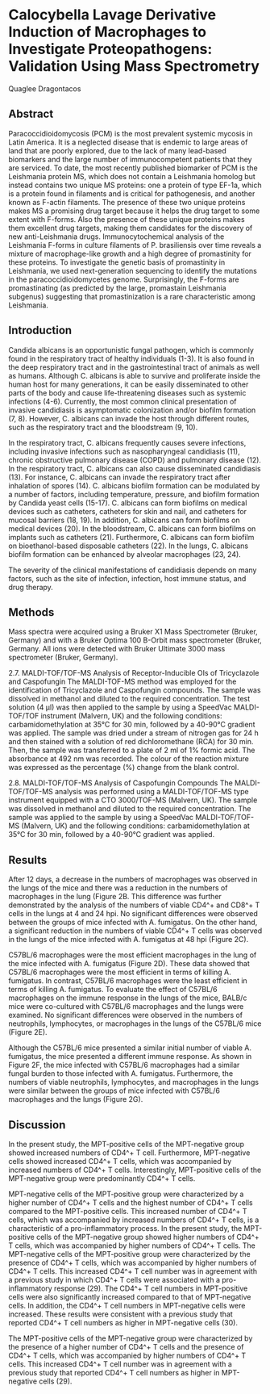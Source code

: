 # Calocybella Lavage Derivative Induction of Macrophages to Investigate Proteopathogens: Validation Using Mass Spectrometry
Quaglee Dragontacos


## Abstract
Paracoccidioidomycosis (PCM) is the most prevalent systemic mycosis in Latin America. It is a neglected disease that is endemic to large areas of land that are poorly explored, due to the lack of many lead-based biomarkers and the large number of immunocompetent patients that they are serviced. To date, the most recently published biomarker of PCM is the Leishmania protein MS, which does not contain a Leishmania homolog but instead contains two unique MS proteins: one a protein of type EF-1a, which is a protein found in filaments and is critical for pathogenesis, and another known as F-actin filaments. The presence of these two unique proteins makes MS a promising drug target because it helps the drug target to some extent with F-forms. Also the presence of these unique proteins makes them excellent drug targets, making them candidates for the discovery of new anti-Leishmania drugs. Immunocytochemical analysis of the Leishmania F-forms in culture filaments of P. brasiliensis over time reveals a mixture of macrophage-like growth and a high degree of promastinity for these proteins. To investigate the genetic basis of promastinity in Leishmania, we used next-generation sequencing to identify the mutations in the paracoccidioidomycetes genome. Surprisingly, the F-forms are promastinating (as predicted by the large, promastain Leishmania subgenus) suggesting that promastinization is a rare characteristic among Leishmania.


## Introduction
Candida albicans is an opportunistic fungal pathogen, which is commonly found in the respiratory tract of healthy individuals (1-3). It is also found in the deep respiratory tract and in the gastrointestinal tract of animals as well as humans. Although C. albicans is able to survive and proliferate inside the human host for many generations, it can be easily disseminated to other parts of the body and cause life-threatening diseases such as systemic infections (4-6). Currently, the most common clinical presentation of invasive candidiasis is asymptomatic colonization and/or biofilm formation (7, 8). However, C. albicans can invade the host through different routes, such as the respiratory tract and the bloodstream (9, 10).

In the respiratory tract, C. albicans frequently causes severe infections, including invasive infections such as nasopharyngeal candidiasis (11), chronic obstructive pulmonary disease (COPD) and pulmonary disease (12). In the respiratory tract, C. albicans can also cause disseminated candidiasis (13). For instance, C. albicans can invade the respiratory tract after inhalation of spores (14). C. albicans biofilm formation can be modulated by a number of factors, including temperature, pressure, and biofilm formation by Candida yeast cells (15-17). C. albicans can form biofilms on medical devices such as catheters, catheters for skin and nail, and catheters for mucosal barriers (18, 19). In addition, C. albicans can form biofilms on medical devices (20). In the bloodstream, C. albicans can form biofilms on implants such as catheters (21). Furthermore, C. albicans can form biofilm on bioethanol-based disposable catheters (22). In the lungs, C. albicans biofilm formation can be enhanced by alveolar macrophages (23, 24).

The severity of the clinical manifestations of candidiasis depends on many factors, such as the site of infection, infection, host immune status, and drug therapy.


## Methods
Mass spectra were acquired using a Bruker X1 Mass Spectrometer (Bruker, Germany) and with a Bruker Optima 100 B-Orbit mass spectrometer (Bruker, Germany. All ions were detected with Bruker Ultimate 3000 mass spectrometer (Bruker, Germany).

2.7. MALDI-TOF/TOF-MS Analysis of Receptor-Inducible OIs of Tricyclazole and Caspofungin
The MALDI-TOF-MS method was employed for the identification of Tricyclazole and Caspofungin compounds. The sample was dissolved in methanol and diluted to the required concentration. The test solution (4 µl) was then applied to the sample by using a SpeedVac MALDI-TOF/TOF instrument (Malvern, UK) and the following conditions: carbamidomethylation at 35°C for 30 min, followed by a 40-90°C gradient was applied. The sample was dried under a stream of nitrogen gas for 24 h and then stained with a solution of red dichloromethane (RCA) for 30 min. Then, the sample was transferred to a plate of 2 ml of 1% formic acid. The absorbance at 492 nm was recorded. The colour of the reaction mixture was expressed as the percentage (%) change from the blank control.

2.8. MALDI-TOF/TOF-MS Analysis of Caspofungin Compounds
The MALDI-TOF/TOF-MS analysis was performed using a MALDI-TOF/TOF-MS type instrument equipped with a CTO 3000/TOF-MS (Malvern, UK). The sample was dissolved in methanol and diluted to the required concentration. The sample was applied to the sample by using a SpeedVac MALDI-TOF/TOF-MS (Malvern, UK) and the following conditions: carbamidomethylation at 35°C for 30 min, followed by a 40-90°C gradient was applied.


## Results
After 12 days, a decrease in the numbers of macrophages was observed in the lungs of the mice and there was a reduction in the numbers of macrophages in the lung (Figure 2B. This difference was further demonstrated by the analysis of the numbers of viable CD4^+ and CD8^+ T cells in the lungs at 4 and 24 hpi. No significant differences were observed between the groups of mice infected with A. fumigatus. On the other hand, a significant reduction in the numbers of viable CD4^+ T cells was observed in the lungs of the mice infected with A. fumigatus at 48 hpi (Figure 2C).

C57BL/6 macrophages were the most efficient macrophages in the lung of the mice infected with A. fumigatus (Figure 2D). These data showed that C57BL/6 macrophages were the most efficient in terms of killing A. fumigatus. In contrast, C57BL/6 macrophages were the least efficient in terms of killing A. fumigatus. To evaluate the effect of C57BL/6 macrophages on the immune response in the lungs of the mice, BALB/c mice were co-cultured with C57BL/6 macrophages and the lungs were examined. No significant differences were observed in the numbers of neutrophils, lymphocytes, or macrophages in the lungs of the C57BL/6 mice (Figure 2E).

Although the C57BL/6 mice presented a similar initial number of viable A. fumigatus, the mice presented a different immune response. As shown in Figure 2F, the mice infected with C57BL/6 macrophages had a similar fungal burden to those infected with A. fumigatus. Furthermore, the numbers of viable neutrophils, lymphocytes, and macrophages in the lungs were similar between the groups of mice infected with C57BL/6 macrophages and the lungs (Figure 2G).


## Discussion
In the present study, the MPT-positive cells of the MPT-negative group showed increased numbers of CD4^+ T cell. Furthermore, MPT-negative cells showed increased CD4^+ T cells, which was accompanied by increased numbers of CD4^+ T cells. Interestingly, MPT-positive cells of the MPT-negative group were predominantly CD4^+ T cells.

MPT-negative cells of the MPT-positive group were characterized by a higher number of CD4^+ T cells and the highest number of CD4^+ T cells compared to the MPT-positive cells. This increased number of CD4^+ T cells, which was accompanied by increased numbers of CD4^+ T cells, is a characteristic of a pro-inflammatory process. In the present study, the MPT-positive cells of the MPT-negative group showed higher numbers of CD4^+ T cells, which was accompanied by higher numbers of CD4^+ T cells. The MPT-negative cells of the MPT-positive group were characterized by the presence of CD4^+ T cells, which was accompanied by higher numbers of CD4^+ T cells. This increased CD4^+ T cell number was in agreement with a previous study in which CD4^+ T cells were associated with a pro-inflammatory response (29). The CD4^+ T cell numbers in MPT-positive cells were also significantly increased compared to that of MPT-negative cells. In addition, the CD4^+ T cell numbers in MPT-negative cells were increased. These results were consistent with a previous study that reported CD4^+ T cell numbers as higher in MPT-negative cells (30).

The MPT-positive cells of the MPT-negative group were characterized by the presence of a higher number of CD4^+ T cells and the presence of CD4^+ T cells, which was accompanied by higher numbers of CD4^+ T cells. This increased CD4^+ T cell number was in agreement with a previous study that reported CD4^+ T cell numbers as higher in MPT-negative cells (29).
